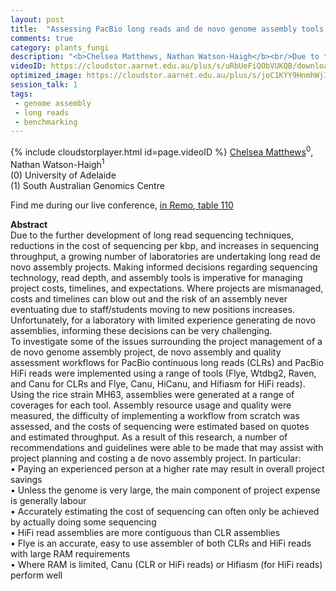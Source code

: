 ```yaml
---
layout: post
title:  "Assessing PacBio long reads and de novo genome assembly tools for useability and suitability to applications where resources are limited."
comments: true
category: plants_fungi
description: "<b>Chelsea Matthews, Nathan Watson-Haigh</b><br/>Due to the further development of long read sequen..."
videoID: https://cloudstor.aarnet.edu.au/plus/s/uRbUeFiQObVUKQB/download
optimized_image: https://cloudstor.aarnet.edu.au/plus/s/joC1KYY9HnmhWjI/download
session_talk: 1
tags:
 - genome assembly
 - long reads
 - benchmarking
---
```

{% include cloudstorplayer.html id=page.videoID %}
<u>Chelsea Matthews</u><sup>0</sup>, Nathan Watson-Haigh<sup>1</sup><br/>
\(0\) University of Adelaide<br/>
\(1\) South Australian Genomics Centre

Find me during our live conference, [in Remo, table 110](https://remo.co)

<b>Abstract</b><br/>
Due to the further development of long read sequencing techniques, reductions in the cost of sequencing per kbp, and increases in sequencing throughput, a growing number of laboratories are undertaking long read de novo assembly projects. Making informed decisions regarding sequencing technology, read depth, and assembly tools is imperative for managing project costs, timelines, and expectations. Where projects are mismanaged, costs and timelines can blow out and the risk of an assembly never eventuating due to staff/students moving to new positions increases. Unfortunately, for a laboratory with limited experience generating de novo assemblies, informing these decisions can be very challenging.<br/>To investigate some of the issues surrounding the project management of a de novo genome assembly project, de novo assembly and quality assessment workflows for PacBio continuous long reads \(CLRs\) and PacBio HiFi reads were implemented using a range of tools \(Flye, Wtdbg2, Raven, and Canu for CLRs and Flye, Canu, HiCanu, and Hifiasm for HiFi reads\). Using the rice strain MH63, assemblies were generated at a range of coverages for each tool. Assembly resource usage and quality were measured, the difficulty of implementing a workflow from scratch was assessed, and the costs of sequencing were estimated based on quotes and estimated throughput. As a result of this research, a number of recommendations and guidelines were able to be made that may assist with project planning and costing a de novo assembly project. In particular:<br/>• Paying an experienced person at a higher rate may result in overall project savings<br/>• Unless the genome is very large, the main component of project expense is generally labour<br/>• Accurately estimating the cost of sequencing can often only be achieved by actually doing some sequencing<br/>• HiFi read assemblies are more contiguous than CLR assemblies<br/>• Flye is an accurate, easy to use assembler of both CLRs and HiFi reads with large RAM requirements<br/>• Where RAM is limited, Canu \(CLR or HiFi reads\) or Hifiasm \(for HiFi reads\) perform well
